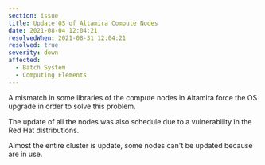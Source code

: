 ```yaml
---
section: issue
title: Update OS of Altamira Compute Nodes
date: 2021-08-04 12:04:21
resolvedWhen: 2021-08-31 12:04:21
resolved: true
severity: down
affected:
  - Batch System
  - Computing Elements
---
```

A mismatch in some libraries of the compute nodes in Altamira force the OS upgrade in order to solve this problem.

The update of all the nodes was also schedule due to a vulnerability in the Red Hat distributions.

Almost the entire cluster is update, some nodes can't be updated because are in use.
